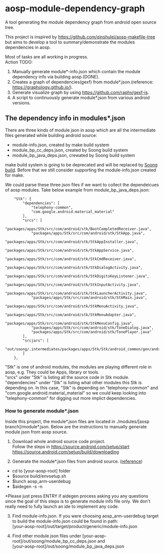 # aosp-module-dependency-graph
A tool generating the module dependency graph from android open source tree.  
  
This project is inspired by https://github.com/qinshulei/aosp-makefile-tree but aims to develop a tool to summary/demonstrate the modules dependencies in aosp.  

Most of tasks are all working in progress.  
Action TODO:  
1. Manually generate module*-info.json which contain the module dependency info via building aosp.(DONE). 
2. Creates a graph of dependencies(gexf) from module*.json.(reference: https://graphology.github.io/). 
3. Generate visualize graph by using https://github.com/raphv/gexf-js. 
4. A script to continuously generate module*.json from various android versions.  
  
## The dependency info in modules*.json
There are three kinds of module json in aosp which are all the intermediate files generated while building android source:
- module-info.json, created by make build system
- module_bp_cc_deps.json, created by Soong build system
- module_bp_java_deps.json, crewated by Soong build system 

make build system is going to be deprecated and will be replaced by [Soong build](https://source.android.com/setup/build). Before that we still consider supporting the module-info.json created for make. 

We could parse these three json files if we want to collect the dependeicues of aosp modules.
Take below example from module_bp_java_deps.json:
```
	"Stk": {
		"dependencies": [
			"telephony-common",
			"com.google.android.material_material"
		],
		"srcs": [
			"packages/apps/Stk/src/com/android/stk/BootCompletedReceiver.java",
			"packages/apps/Stk/src/com/android/stk/StkApp.java",
			"packages/apps/Stk/src/com/android/stk/StkAppInstaller.java",
			"packages/apps/Stk/src/com/android/stk/StkAppService.java",
			"packages/apps/Stk/src/com/android/stk/StkCmdReceiver.java",
			"packages/apps/Stk/src/com/android/stk/StkDialogActivity.java",
			"packages/apps/Stk/src/com/android/stk/StkDigitsKeyListener.java",
			"packages/apps/Stk/src/com/android/stk/StkInputActivity.java",
			"packages/apps/Stk/src/com/android/stk/StkLauncherActivity.java",
			"packages/apps/Stk/src/com/android/stk/StkMain.java",
			"packages/apps/Stk/src/com/android/stk/StkMenuActivity.java",
			"packages/apps/Stk/src/com/android/stk/StkMenuAdapter.java",
			"packages/apps/Stk/src/com/android/stk/StkMenuConfig.java",
			"packages/apps/Stk/src/com/android/stk/ToneDialog.java",
			"packages/apps/Stk/src/com/android/stk/TonePlayer.java"
		],
		"srcjars": [
			"out/soong/.intermediates/packages/apps/Stk/Stk/android_common/gen/android/R.srcjar"
		]
	},
```

"Stk" is one of android modules, the modules are playing different role in aosp, e.g. They could be Apps, library or tools.  
"srcs" under "Stk" is listing all the source code in Stk module.
"dependencies" under "Stk" is listing what other modules this Stk is depending on. In this case, "Stk" is depending on "telephony-common" and "com.google.android.material_material" so we could keep looking into "telephony-common" for digging out more implict dependencies.

### How to generate module*.json
Inside this project, the module*.json files are located in ./modules/[aosp branch]/module*.json. Below are the instructions to manually generate module json from aosp source.
1. Download whole android source code project.   
Follow the steps in 
https://source.android.com/setup/start
https://source.android.com/setup/build/downloading

2. Generate the module*.json files from android source. ([reference](https://source.android.com/setup/build/building))
- cd to [your-aosp-root] folder
- $source build/envsetup.sh
- $lunch aosp_arm-userdebug
- $aidegen -s -n

*Please just press ENTRY if aidegen process asking you any questions since the goal of this steps is to generate module info file only. We don't really need to fully launch an ide to implement any code.

3. Find module-info.json.
If you were choosing aosp_arm-userdebug target to build the module-info.json could be found in path:  
[your-aosp-root]/out/target/product/generic/module-info.json

4. Find other module json files under
[your-aosp-root]/out/soong/module_bp_cc_deps.json and   
[your-aosp-root]/out/soong/module_bp_java_deps.json

